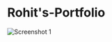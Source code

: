 # Rohit's-Portfolio
![Screenshot 1](https://user-images.githubusercontent.com/99556988/163694048-383c8768-67d4-4056-a433-5107dfcf0ec3.png)
